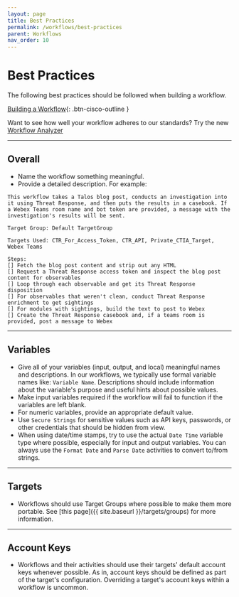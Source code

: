 ```yaml
---
layout: page
title: Best Practices
permalink: /workflows/best-practices
parent: Workflows
nav_order: 10
---
```


# Best Practices
The following best practices should be followed when building a workflow.

[<i class="fa fa-video mr-1"></i> Building a Workflow](https://www.youtube.com/watch?v=gs-XWrCXQbE&list=PLPFIie48Myg2tu2gHbgm-moYg8LDaXsSo){: .btn-cisco-outline }

<div class="cisco-alert cisco-alert-info"><i class="fa fa-info-circle mr-1 cisco-icon-info"></i> Want to see how well your workflow adheres to our standards? Try the new <a href="{{ site.base_url }}/analyzer/">Workflow Analyzer</a></div>

---

## Overall
* Name the workflow something meaningful.
* Provide a detailed description. For example:

```text
This workflow takes a Talos blog post, conducts an investigation into it using Threat Response, and then puts the results in a casebook. If a Webex Teams room name and bot token are provided, a message with the investigation's results will be sent.

Target Group: Default TargetGroup

Targets Used: CTR_For_Access_Token, CTR_API, Private_CTIA_Target, Webex Teams

Steps:
[] Fetch the blog post content and strip out any HTML
[] Request a Threat Response access token and inspect the blog post content for observables
[] Loop through each observable and get its Threat Response disposition
[] For observables that weren't clean, conduct Threat Response enrichment to get sightings
[] For modules with sightings, build the text to post to Webex
[] Create the Threat Response casebook and, if a teams room is provided, post a message to Webex
```

---

## Variables
* Give all of your variables (input, output, and local) meaningful names and descriptions. In our workflows, we typically use formal variable names like: `Variable Name`. Descriptions should include information about the variable's purpose and useful hints about possible values.
* Make input variables required if the workflow will fail to function if the variables are left blank.
* For numeric variables, provide an appropriate default value.
* Use `Secure Strings` for sensitive values such as API keys, passwords, or other credentials that should be hidden from view.
* When using date/time stamps, try to use the actual `Date Time` variable type where possible, especially for input and output variables. You can always use the `Format Date` and `Parse Date` activities to convert to/from strings.

---

## Targets
* Workflows should use Target Groups where possible to make them more portable. See [this page]({{ site.baseurl }}/targets/groups) for more information.

---

## Account Keys
* Workflows and their activities should use their targets' default account keys whenever possible. As in, account keys should be defined as part of the target's configuration. Overriding a target's account keys within a workflow is uncommon.